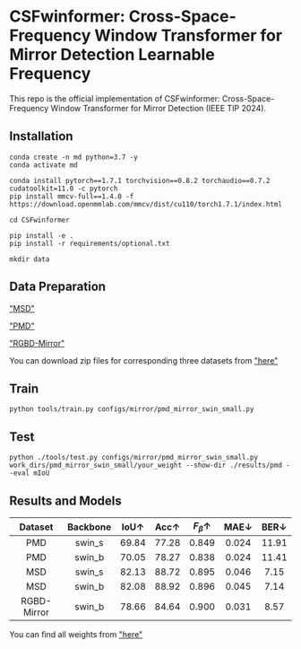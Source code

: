 # CSFwinformer: Cross-Space-Frequency Window Transformer for Mirror Detection Learnable Frequency

This repo is the official implementation of CSFwinformer: Cross-Space-Frequency Window
Transformer for Mirror Detection (IEEE TIP 2024).

## Installation

```
conda create -n md python=3.7 -y
conda activate md

conda install pytorch==1.7.1 torchvision==0.8.2 torchaudio==0.7.2 cudatoolkit=11.0 -c pytorch
pip install mmcv-full==1.4.0 -f https://download.openmmlab.com/mmcv/dist/cu110/torch1.7.1/index.html

cd CSFwinformer

pip install -e .
pip install -r requirements/optional.txt

mkdir data

```

## Data Preparation

["MSD"](https://mhaiyang.github.io/ICCV2019_MirrorNet/index.html)

["PMD"](https://jiaying.link/cvpr2020-pgd/)

["RGBD-Mirror"](https://mhaiyang.github.io/CVPR2021_PDNet/index) 

You can download zip files for corresponding three datasets from ["here"](https://drive.google.com/drive/folders/1Fj0fIwn-mXI3xTlENiHXjYNLMUBRTZwg)

## Train
```
python tools/train.py configs/mirror/pmd_mirror_swin_small.py
```

## Test
```
python ./tools/test.py configs/mirror/pmd_mirror_swin_small.py work_dirs/pmd_mirror_swin_small/your_weight --show-dir ./results/pmd --eval mIoU
```

## Results and Models

| Dataset | Backbone| IoU↑ | Acc↑ | $F_β$↑ | MAE↓ | BER↓ |
| :---: | :---: | :---: | :---: | :---: | :---: | :---: |
| PMD | swin_s | 69.84 | 77.28 | 0.849 | 0.024 | 11.91 |
| PMD | swin_b | 70.05 | 78.27 | 0.838 | 0.024 | 11.41 |
| MSD | swin_s | 82.13 | 88.72 | 0.895 | 0.046 | 7.15 |
| MSD | swin_b | 82.08 | 88.92 | 0.896 | 0.045 | 7.14 |
| RGBD-Mirror | swin_b | 78.66 | 84.64 | 0.900 | 0.031 | 8.57 |

You can find all weights from ["here"](https://drive.google.com/drive/folders/1f5NELOvgO0rH3n8IGyauruyoNYcWfO3J)
